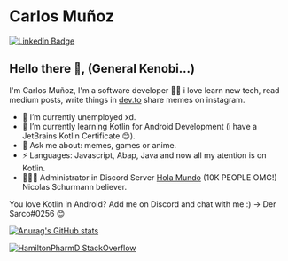 # Carlos Muñoz  
[![Linkedin Badge](https://img.shields.io/badge/-cmunozbustamante-blue?style=flat-square&logo=Linkedin&logoColor=white&link=https:https://www.linkedin.com/in/cmunozbustamante/)](https://www.linkedin.com/in/cmunozbustamante/)

## Hello there 👋, (General Kenobi...) 
I'm Carlos Muñoz, I'm a software developer 👨‍💻 i love learn new tech, read medium posts, write things in [dev.to](https://dev.to) share memes on instagram. 

- 🔭 I’m currently unemployed xd.
- 🌱 I’m currently learning Kotlin for Android Development (i have a JetBrains Kotlin Certificate 😊).
- 💬 Ask me about: memes, games or anime.
- ⚡ Languages: Javascript, Abap, Java and now all my atention is on Kotlin.
- 👨🏽‍💼 Administrator in Discord Server [Hola Mundo](https://discord.gg/pjAykXA6KK) (10K PEOPLE OMG!) Nicolas Schurmann believer.

You love Kotlin in Android? Add me on Discord and chat with me :) -> Der Sarco#0256 😊


[![Anurag's GitHub stats](https://github-readme-stats.vercel.app/api?username=sarcowww)](https://github.com/anuraghazra/github-readme-stats)


[![HamiltonPharmD StackOverflow](https://stackoverflow-badge.herokuapp.com/api/StackOverflowBadge/7442524)](https://stackoverflow.com/users/7442524/carlos-mu%c3%b1oz)

